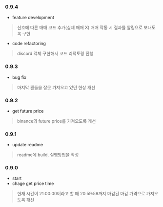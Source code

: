 ### 0.9.4

- feature development
> 신호에 따른 매매 코드 추가(실제 매매 X)
> 매매 작동 시 결과를 알림으로 보내도록 구현

- code refactoring
> discord 객체 구현해서 코드 리팩토링 진행

### 0.9.3

- bug fix
> 마지막 캔들을 잘못 가져오고 있던 현상 개선

### 0.9.2

- get future price
> binance의 future price를 가져오도록 개선

### 0.9.1

- update readme
> readme에 build, 실행방법을 작성

### 0.9.0

- start
- chage get price time
> 현재 시간이 21:00:00이라고 할 때 20:59:59까지 마감된 마감 가격으로 가져오도록 개선